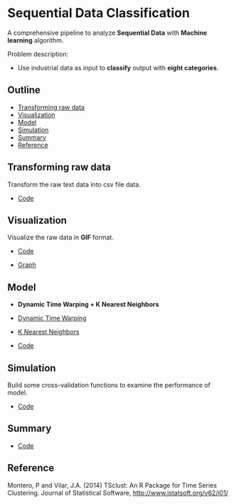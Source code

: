 # Sequential Data Classification

A comprehensive pipeline to analyze **Sequential Data** with **Machine learning** algorithm.

Problem description:

- Use industrial data as input to **classify** output with **eight categories**.

## Outline

- [Transforming raw data](#Transforming-raw-data)
- [Visualization](#Visualization)
- [Model](#Model)
- [Simulation](#Simulation)
- [Summary](#Summary)
- [Reference](#Reference)

## Transforming raw data

Transform the raw text data into csv file data.

- [Code](https://github.com/yuting1214/Sequential-Data-Classification/blob/master/CSV_transform_code.R)

## Visualization

Visualize the raw data in **GIF** format.

- [Code](https://github.com/yuting1214/Sequential-Data-Classification/blob/master/Visualization_code.R)

- [Graph](https://drive.google.com/open?id=1WqjVNABa9eerrl5czqzFTEs5ib4VCDDe)


## Model

- **Dynamic Time Warping + K Nearest Neighbors**

- [Dynamic Time Warping](https://en.wikipedia.org/wiki/Dynamic_time_warping)

- [K Nearest Neighbors](https://en.wikipedia.org/wiki/K-nearest_neighbors_algorithm)

- [Code](https://github.com/yuting1214/Sequential-Data-Classification/blob/master/Classification_function.R)

## Simulation

Build some cross-validation functions to examine the performance of model.

- [Code](https://github.com/yuting1214/Sequential-Data-Classification/blob/master/Validation_Simulation.R)

## Summary

- [Code]()

## Reference

Montero, P and Vilar, J.A. (2014) TSclust: An R Package for Time Series Clustering. Journal of Statistical Software, http://www.jstatsoft.org/v62/i01/
